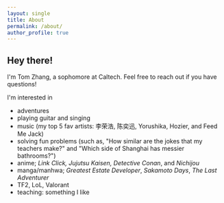 ```yaml
---
layout: single
title: About
permalink: /about/
author_profile: true
---
```


## Hey there!

I'm Tom Zhang, a sophomore at Caltech. Feel free to reach out if you have questions!

I'm interested in 
- adventures
- playing guitar and singing
- music (my top 5 fav artists: 李荣浩, 陈奕迅, Yorushika, Hozier, and Feed Me Jack)
- solving fun problems (such as, "How similar are the jokes that my teachers make?" and "Which side of Shanghai has messier bathrooms?")
- anime; *Link Click, Jujutsu Kaisen, Detective Conan*, and *Nichijou*
- manga/manhwa; *Greatest Estate Developer*, *Sakamoto Days*, *The Last Adventurer*
- TF2, LoL, Valorant
- teaching: something I like